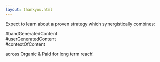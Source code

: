 ```yaml
---
layout: thankyou.html
---
```


<div class="ui vertical stripe segment vertical-segment-grey-color">
  <div class="ui center aligned text container">
  <div class="ui center aligned header">
          Expect to learn about a proven strategy which synergistically combines:
  </div>
  <p>#bandGeneratedContent
      <br>#userGeneratedContent
      <br>#contextOfContent
  </p>
  <div class="ui center aligned header">
      across Organic &amp; Paid for long term reach!
  </div>
</div>
</div>
